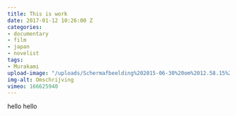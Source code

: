 ```yaml
---
title: This is work
date: 2017-01-12 10:26:00 Z
categories:
- documentary
- film
- japan
- novelist
tags:
- Murakami
upload-image: "/uploads/Schermafbeelding%202015-06-30%20om%2012.58.15%20(1).jpg"
img-alt: Omschrijving
vimeo: 166625940
---
```


hello hello
